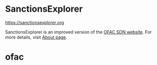 # SanctionsExplorer
https://sanctionsexplorer.org

SanctionsExplorer is an improved version of the [OFAC SDN website](https://sanctionssearch.ofac.treas.gov).  For more details, visit [About page](https://sanctionsexplorer.org/about).
# ofac
